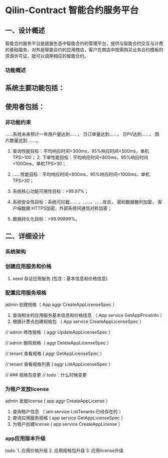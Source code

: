 # Qilin-Contract 智能合约服务平台

## 一、设计概述

智能合约服务平台是链服生态中智能合约的管理平台，提供与智能合约交互与计费的基础服务，对外是智能合约的应用商店，客户在商店中按需购买业务合约模板的资源许可证，就可以调用相应的智能合约。

### 功能概述
系统主要功能包括：
- 
使⽤者包括：
- 
### ⾮功能约束
……系统未来预计⼀年⽤户量达到……， ⽇订单量达到……， ⽇PV达到……， 图⽚数量达到 ……。
1. 查询性能⽬标：平均响应时间<300ms，95%响应时间<500ms，单机TPS>100； 2. 下单性能⽬标：平均响应时间<800ms，95%响应时间<1000ms，单机TPS>30；

3. ……性能⽬标：平均响应时间<800ms，95%响应时间<1000ms，单机TPS>30；

4. 系统核⼼功能可⽤性⽬标：>99.97%；

5. 系统安全性⽬标：系统可拦截…… 、……、……攻击， 密码数据散列加密， 客户端数据 HTTPS加密，外部系统间通信对称加密；

6. 数据持久化⽬标：>99.99999%。

## 二、详细设计
### 系统架构


### 创建应用服务和价格
1. seed 存证应用服务 (包含：基本信息和价格信息)

### 配置应用服务规格
admin 创建规格（ App aggr CreateAppLicenseSpec ）
1. 查询相关的应用服务基本信息和价格信息 （ App service GetAppPriceInfo ）
2. 根据计费点创建规格包 （ App service CreateAppLicenseSpec ）

// admin 修改规格（ aggr UpdateAppLicenseSpec ）

// admin 删除规格（ aggr DeleteAppLicenseSpec ）

// tenant 查看规格 ( aggr GetAppLicenseSpec ）

// tenant 查看规格列表 ( aggr ListAppLicenseSpec ）

// ### 规格包变更
// todo：什么时候变更 

### 为租户发放license
admin 发放license ( app aggr CreateAppLicense ）
1. 查询租户信息 （ iam service ListTenants:已经存在的 ）
2. 查询应用服务规格 ( app service GetAppLicenseSpec ）
3. 为租户创建license ( app service CreateAppLicense ）

### app应用版本升级
todo: 1. 应用价格升级 2. 应用规格包升级 3. 应用license升级

